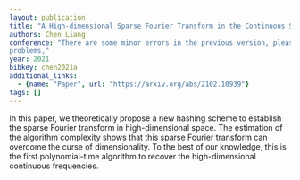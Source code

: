 ```yaml
---
layout: publication
title: "A High-dimensional Sparse Fourier Transform in the Continuous Setting"
authors: Chen Liang
conference: "There are some minor errors in the previous version, please refer to <Inverse
problems,"
year: 2021
bibkey: chen2021a
additional_links:
  - {name: "Paper", url: "https://arxiv.org/abs/2102.10939"}
tags: []
---
```

In this paper, we theoretically propose a new hashing scheme to establish the
sparse Fourier transform in high-dimensional space. The estimation of the
algorithm complexity shows that this sparse Fourier transform can overcome the
curse of dimensionality. To the best of our knowledge, this is the first
polynomial-time algorithm to recover the high-dimensional continuous
frequencies.
